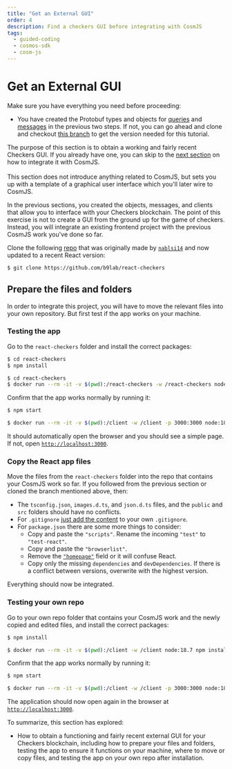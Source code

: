 ```yaml
---
title: "Get an External GUI"
order: 4
description: Find a checkers GUI before integrating with CosmJS
tags: 
  - guided-coding
  - cosmos-sdk
  - cosm-js
---
```


# Get an External GUI

<HighlightBox type="prerequisite">

Make sure you have everything you need before proceeding:

* You have created the Protobuf types and objects for [queries](./cosmjs-objects.md) and [messages](./cosmjs-messages.md) in the previous two steps. If not, you can go ahead and clone and checkout [this branch](https://github.com/cosmos/academy-checkers-ui/tree/signing-stargate) to get the version needed for this tutorial.

The purpose of this section is to obtain a working and fairly recent Checkers GUI. If you already have one, you can skip to the [next section](./cosmjs-gui.md) on how to integrate it with CosmJS.
<br/><br/>
This section does not introduce anything related to CosmJS, but sets you up with a template of a graphical user interface which you'll later wire to CosmJS.

</HighlightBox>

In the previous sections, you created the objects, messages, and clients that allow you to interface with your Checkers blockchain. The point of this exercise is not to create a GUI from the ground up for the game of checkers. Instead, you will integrate an existing frontend project with the previous CosmJS work you've done so far.

Clone the following [repo](https://github.com/b9lab/react-checkers) that was originally made by [`nablsi14`](https://github.com/nablsi14) and now updated to a recent React version:

```sh
$ git clone https://github.com/b9lab/react-checkers
```

## Prepare the files and folders

In order to integrate this project, you will have to move the relevant files into your own repository. But first test if the app works on your machine.

### Testing the app

Go to the `react-checkers` folder and install the correct packages:

<CodeGroup>

<CodeGroupItem title="Local" active>

```sh
$ cd react-checkers
$ npm install
```

</CodeGroupItem>

<CodeGroupItem title="Docker">

```sh
$ cd react-checkers
$ docker run --rm -it -v $(pwd):/react-checkers -w /react-checkers node:18.7 npm install
```

</CodeGroupItem>

</CodeGroup>

Confirm that the app works normally by running it:

<CodeGroup>

<CodeGroupItem title="Local" active>

```sh
$ npm start
```

</CodeGroupItem>

<CodeGroupItem title="Docker">

```sh
$ docker run --rm -it -v $(pwd):/client -w /client -p 3000:3000 node:18.7 npm start
```

</CodeGroupItem>

</CodeGroup>

It should automatically open the browser and you should see a simple page. If not, open [`http://localhost:3000`](http://localhost:3000).

### Copy the React app files

Move the files from the `react-checkers` folder into the repo that contains your CosmJS work so far. If you followed from the previous section or cloned the branch mentioned above, then:

* The `tsconfig.json`, `images.d.ts`, and `json.d.ts` files, and the `public` and `src` folders should have no conflicts.
* For `.gitignore` [just add the content](https://github.com/cosmos/academy-checkers-ui/blob/4ea0bdb/.gitignore#L3-L21) to your own `.gitignore`.
* For `package.json` there are some more things to consider:
    * Copy and paste the `"scripts"`. Rename the incoming `"test"` to `"test-react"`.
    * Copy and paste the `"browserlist"`.
    * Remove the [`"homepage"`](https://github.com/cosmos/academy-checkers-ui/blob/f9e1375/package.json#L18) field or it will confuse React.
    * Copy only the missing `dependencies` and `devDependencies`. If there is a conflict between versions, overwrite with the highest version.

Everything should now be integrated.

### Testing your own repo

Go to your own repo folder that contains your CosmJS work and the newly copied and edited files, and install the correct packages:

<CodeGroup>

<CodeGroupItem title="Local" active>

```sh
$ npm install
```

</CodeGroupItem>

<CodeGroupItem title="Docker">

```sh
$ docker run --rm -it -v $(pwd):/client -w /client node:18.7 npm install
```

</CodeGroupItem>

</CodeGroup>

Confirm that the app works normally by running it:

<CodeGroup>

<CodeGroupItem title="Local" active>

```sh
$ npm start
```

</CodeGroupItem>

<CodeGroupItem title="Docker">

```sh
$ docker run --rm -it -v $(pwd):/client -w /client -p 3000:3000 node:18.7 npm start
```

</CodeGroupItem>

</CodeGroup>

The application should now open again in the browser at [`http://localhost:3000`](http://localhost:3000).

<HighlightBox type="synopsis">

To summarize, this section has explored:

* How to obtain a functioning and fairly recent external GUI for your Checkers blockchain, including how to prepare your files and folders, testing the app to ensure it functions on your machine, where to move or copy files, and testing the app on your own repo after installation.

</HighlightBox>

<!--## Next up

You now have a working Checkers GUI! You are ready to start interfacing with the Checkers blockchain in the [next section](./cosmjs-gui.md).-->
